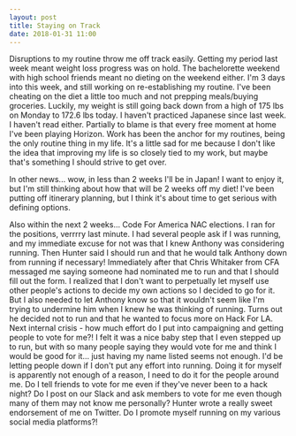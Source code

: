 ```yaml
---
layout: post
title: Staying on Track
date: 2018-01-31 11:00
---
```


Disruptions to my routine throw me off track easily.  Getting my period last week meant weight loss progress was on hold.  The bachelorette weekend with high school friends meant no dieting on the weekend either.  I'm 3 days into this week, and still working on re-establishing my routine.  I've been cheating on the diet a little too much and not prepping meals/buying groceries.  Luckily, my weight is still going back down from a high of 175 lbs on Monday to 172.6 lbs today.  I haven't practiced Japanese since last week.  I haven't read either.  Partially to blame is that every free moment at home I've been playing Horizon.  Work has been the anchor for my routines, being the only routine thing in my life.  It's a little sad for me because I don't like the idea that improving my life is so closely tied to my work, but maybe that's something I should strive to get over.

In other news... wow, in less than 2 weeks I'll be in Japan!  I want to enjoy it, but I'm still thinking about how that will be 2 weeks off my diet!  I've been putting off itinerary planning, but I think it's about time to get serious with defining options.

Also within the next 2 weeks... Code For America NAC elections.  I ran for the positions, verrrry last minute.  I had several people ask if I was running, and my immediate excuse for not was that I knew Anthony was considering running.  Then Hunter said I should run and that he would talk Anthony down from running if necessary!  Immediately after that Chris Whitaker from CFA messaged me saying someone had nominated me to run and that I should fill out the form.  I realized that I don't want to perpetually let myself use other people's actions to decide my own actions so I decided to go for it.  But I also needed to let Anthony know so that it wouldn't seem like I'm trying to undermine him when I knew he was thinking of running.  Turns out he decided not to run and that he wanted to focus more on Hack For LA.  Next internal crisis - how much effort do I put into campaigning and getting people to vote for me?!  I felt it was a nice baby step that I even stepped up to run, but with so many people saying they would vote for me and think I would be good for it... just having my name listed seems not enough.  I'd be letting people down if I don't put any effort into running.  Doing it for myself is apparently not enough of a reason, I need to do it for the people around me.  Do I tell friends to vote for me even if they've never been to a hack night?  Do I post on our Slack and ask members to vote for me even though many of them may not know me personally?  Hunter wrote a really sweet endorsement of me on Twitter.  Do I promote myself running on my various social media platforms?!
